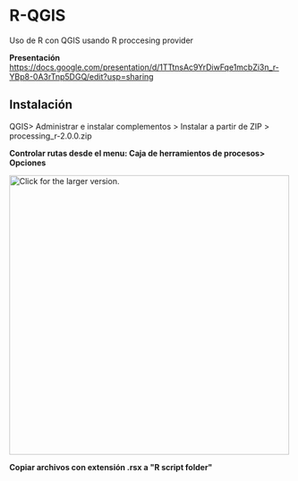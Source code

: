 # R-QGIS
Uso de R con QGIS usando R proccesing provider

**Presentación**
https://docs.google.com/presentation/d/1TTtnsAc9YrDiwFqe1mcbZi3n_r-YBp8-0A3rTnp5DGQ/edit?usp=sharing

## Instalación

QGIS> Administrar e instalar complementos > Instalar a partir de ZIP > processing_r-2.0.0.zip

**Controlar rutas desde el menu: Caja de herramientos de procesos> Opciones**

<a href="https://drive.google.com/uc?export=view&id=1Es1RJ-L4DNNF3r8loftN3rdcx2onT1Ui"><img src="https://drive.google.com/uc?export=view&id=1Es1RJ-L4DNNF3r8loftN3rdcx2onT1Ui" style="width: 500px; max-width: 100%; height: auto" title="Click for the larger version." /></a>

**Copiar archivos con extensión .rsx a "R script folder"**
